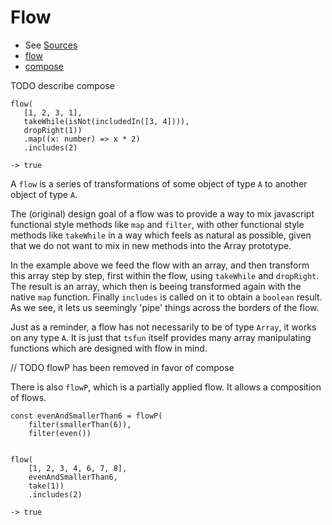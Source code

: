 # Flow

* See [Sources](../src/flow.ts)
* [flow](../test/flow/flow.spec.ts)
* [compose](../test/flow/compose.spec.ts)


TODO describe compose


```
flow(
   [1, 2, 3, 1],
   takeWhile(isNot(includedIn([3, 4]))),
   dropRight(1))
   .map((x: number) => x * 2)
   .includes(2)
    
-> true
```

A `flow` 
is a series of transformations of some object of type `A` to another object 
of type `A`.

The  (original) design goal of a flow was to provide a way to mix javascript functional style
methods like `map` and `filter`, with other functional style methods like `takeWhile` 
in a way which feels as natural as possible, given that we do not want to mix in new methods
into the Array prototype.

In the example above we feed the flow with an array, and then transform this array step
by step, first within the flow, using `takeWhile` and `dropRight`. The result is an array,
which then is beeing transformed again with the native `map` function. Finally `includes`
is called on it to obtain a `boolean` result. As we see, it lets us seemingly 'pipe'
things across the borders of the flow.

Just as a reminder, a flow has not necessarily to be of type `Array`, it works on any
type `A`. It is just that `tsfun` itself provides many array manipulating functions which
are designed with flow in mind. 


// TODO flowP has been removed in favor of compose

There is also `flowP`, which is a partially applied flow. 
It allows a composition of flows.


```
const evenAndSmallerThan6 = flowP(
    filter(smallerThan(6)),
    filter(even())

  
flow(
    [1, 2, 3, 4, 6, 7, 8],
    evenAndSmallerThan6,
    take(1))
    .includes(2)

-> true
```